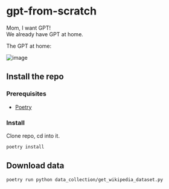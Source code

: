 # gpt-from-scratch

Mom, I want GPT!  
We already have GPT at home.  

The GPT at home:

![image](https://github.com/hugomailhot/gpt-from-scratch/assets/5240492/923997c9-9c59-4233-af5d-81ad488b2182)



## Install the repo


### Prerequisites

- [Poetry](https://python-poetry.org/docs/#installing-with-the-official-installer)


### Install

Clone repo, cd into it.

```sh
poetry install
```

## Download data

```sh
poetry run python data_collection/get_wikipedia_dataset.py
```
